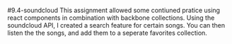 #9.4-soundcloud
This assignment allowed some contiuned pratice using react components in combination with backbone collections.  Using the soundcloud API, I created a search feature for certain songs.  You can then listen the the songs, and add them to a seperate favorites collection.   


